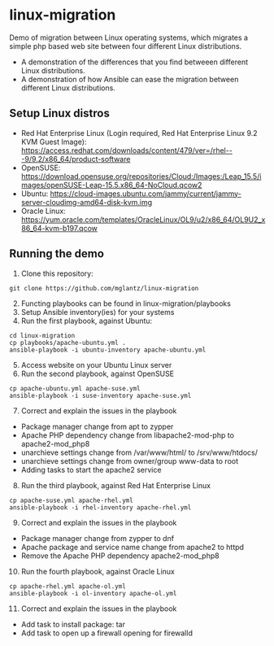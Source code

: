 # linux-migration
Demo of migration between Linux operating systems, which migrates a simple php based web site between four different Linux distributions.
* A demonstration of the differences that you find betweeen different Linux distributions.
* A demonstration of how Ansible can ease the migration between different Linux distributions.

## Setup Linux distros
* Red Hat Enterprise Linux (Login required, Red Hat Enterprise Linux 9.2 KVM Guest Image): https://access.redhat.com/downloads/content/479/ver=/rhel---9/9.2/x86_64/product-software
* OpenSUSE: https://download.opensuse.org/repositories/Cloud:/Images:/Leap_15.5/images/openSUSE-Leap-15.5.x86_64-NoCloud.qcow2
* Ubuntu: https://cloud-images.ubuntu.com/jammy/current/jammy-server-cloudimg-amd64-disk-kvm.img
* Oracle Linux: https://yum.oracle.com/templates/OracleLinux/OL9/u2/x86_64/OL9U2_x86_64-kvm-b197.qcow

## Running the demo
1. Clone this repository:
```
git clone https://github.com/mglantz/linux-migration
```
2. Functing playbooks can be found in linux-migration/playbooks
3. Setup Ansible inventory(ies) for your systems
4. Run the first playbook, against Ubuntu:
```
cd linux-migration
cp playbooks/apache-ubuntu.yml .
ansible-playbook -i ubuntu-inventory apache-ubuntu.yml
```
5. Access website on your Ubuntu Linux server
6. Run the second playbook, against OpenSUSE
```
cp apache-ubuntu.yml apache-suse.yml
ansible-playbook -i suse-inventory apache-suse.yml
```
7. Correct and explain the issues in the playbook
* Package manager change from apt to zypper
* Apache PHP dependency change from libapache2-mod-php to apache2-mod_php8
* unarchieve settings change from /var/www/html/ to /srv/www/htdocs/
* unarchieve settings change from owner/group www-data to root
* Adding tasks to start the apache2 service
8. Run the third playbook, against Red Hat Enterprise Linux
```
cp apache-suse.yml apache-rhel.yml
ansible-playbook -i rhel-inventory apache-rhel.yml
```
9. Correct and explain the issues in the playbook
* Package manager change from zypper to dnf
* Apache package and service name change from apache2 to httpd
* Remove the Apache PHP dependency apache2-mod_php8
10. Run the fourth playbook, against Oracle Linux
```
cp apache-rhel.yml apache-ol.yml
ansible-playbook -i ol-inventory apache-ol.yml
```
11. Correct and explain the issues in the playbook
* Add task to install package: tar
* Add task to open up a firewall opening for firewalld

